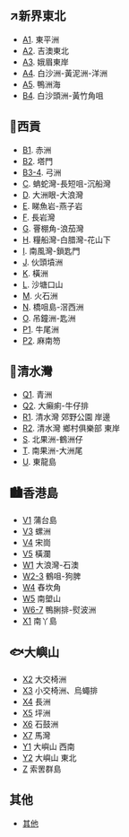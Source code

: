 ## ↗新界東北
- [A1][A1]. 東平洲
- [A2][A2]. 吉澳東北
- [A3][A3]. 娥眉東岸
- [A4][A4]. 白沙洲-黃泥洲-洋洲
- [A5][A5]. 鴨洲海
- [B4][B4]. 白沙頭洲-黃竹角咀

[A1]:https://carlos-chau.github.io/hk-coastal-caves-atlas/A-Z/A1.html
[A2]:https://carlos-chau.github.io/hk-coastal-caves-atlas/A-Z/A2.html
[A3]:https://carlos-chau.github.io/hk-coastal-caves-atlas/A-Z/A3.html
[A4]:https://carlos-chau.github.io/hk-coastal-caves-atlas/A-Z/A4.html
[A5]:https://carlos-chau.github.io/hk-coastal-caves-atlas/A-Z/A5.html
[B4]:https://carlos-chau.github.io/hk-coastal-caves-atlas/A-Z/B4.html
  
## 🍉西貢
- [B1][B1]. 赤洲
- [B2][B2]. 塔門
- [B3-4][B3-4]. 弓洲
- [C][C]. 蚺蛇灣-長短咀-沉船灣
- [D][D]. 大洲眼-大浪灣
- [E][E]. 睇魚岩-燕子岩
- [F][F]. 長岩灣
- [G][G]. 罾棚角-浪茄灣
- [H][H]. 糧船灣-白腊灣-花山下
- [I][I]. 南風灣-鎖匙門
- [J][J]. 伙頭墳洲
- [K][K]. 橫洲
- [L][L]. 沙塘口山
- [M][M]. 火石洲
- [N][N]. 橋咀島-滘西洲
- [O][O]. 吊鐘洲-匙洲
- [P1][P1]. 牛尾洲
- [P2][P2]. 麻南笏

[B]:https://carlos-chau.github.io/hk-coastal-caves-atlas/A-Z/B.html
[C]:https://carlos-chau.github.io/hk-coastal-caves-atlas/A-Z/C.html
[D]:https://carlos-chau.github.io/hk-coastal-caves-atlas/A-Z/D.html
[E]:https://carlos-chau.github.io/hk-coastal-caves-atlas/A-Z/E.html
[F]:https://carlos-chau.github.io/hk-coastal-caves-atlas/A-Z/F.html
[G]:https://carlos-chau.github.io/hk-coastal-caves-atlas/A-Z/G.html
[H]:https://carlos-chau.github.io/hk-coastal-caves-atlas/A-Z/H.html
[I]:https://carlos-chau.github.io/hk-coastal-caves-atlas/A-Z/I.html
[J]:https://carlos-chau.github.io/hk-coastal-caves-atlas/A-Z/J.html
[K]:https://carlos-chau.github.io/hk-coastal-caves-atlas/A-Z/K.html
[L]:https://carlos-chau.github.io/hk-coastal-caves-atlas/A-Z/L.html
[M]:https://carlos-chau.github.io/hk-coastal-caves-atlas/A-Z/M.html
[N]:https://carlos-chau.github.io/hk-coastal-caves-atlas/A-Z/N.html
[O]:https://carlos-chau.github.io/hk-coastal-caves-atlas/A-Z/O.html
[P]:https://carlos-chau.github.io/hk-coastal-caves-atlas/A-Z/P.html

[B1]:https://carlos-chau.github.io/hk-coastal-caves-atlas/A-Z/B1.html
[B2]:https://carlos-chau.github.io/hk-coastal-caves-atlas/A-Z/B2.html
[C1]:https://carlos-chau.github.io/hk-coastal-caves-atlas/A-Z/C1.html
[C2]:https://carlos-chau.github.io/hk-coastal-caves-atlas/A-Z/C2.html
[P1]:https://carlos-chau.github.io/hk-coastal-caves-atlas/A-Z/P1.html
[P2]:https://carlos-chau.github.io/hk-coastal-caves-atlas/A-Z/P2.html
[B3-4]:https://carlos-chau.github.io/hk-coastal-caves-atlas/A-Z/B3-4.html
[C3-4]:https://carlos-chau.github.io/hk-coastal-caves-atlas/A-Z/C3-4.html


## 🌊清水灣
- [Q1][Q1]. 青洲
- [Q2][Q2]. 大癩痢-牛仔排
- [R1][R1]. 清水灣 郊野公園 岸邊
- [R2][R2]. 清水灣 鄉村俱樂部 東岸
- [S][S]. 北果洲-鶴洲仔
- [T][T]. 南果洲-大洲尾
- [U][U]. 東龍島

[Q]:https://carlos-chau.github.io/hk-coastal-caves-atlas/A-Z/Q.html
[R]:https://carlos-chau.github.io/hk-coastal-caves-atlas/A-Z/R.html
[S]:https://carlos-chau.github.io/hk-coastal-caves-atlas/A-Z/S.html
[T]:https://carlos-chau.github.io/hk-coastal-caves-atlas/A-Z/T.html
[U]:https://carlos-chau.github.io/hk-coastal-caves-atlas/A-Z/U.html
[Q1]:https://carlos-chau.github.io/hk-coastal-caves-atlas/A-Z/Q1.html
[Q2]:https://carlos-chau.github.io/hk-coastal-caves-atlas/A-Z/Q2.html
[R1]:https://carlos-chau.github.io/hk-coastal-caves-atlas/A-Z/R1.html
[R2]:https://carlos-chau.github.io/hk-coastal-caves-atlas/A-Z/R2.html

## 🏙香港島
- [V1][V1] 蒲台島
- [V3][V3] 螺洲
- [V4][V4] 宋崗
- [V5][V5] 橫瀾
- [W1][W1] 大浪灣-石澳
- [W2-3][W2-3] 鶴咀-狗脾
- [W4][W4] 舂坎角
- [W5][W5] 南塱山
- [W6-7][W6-7] 鴨脷排-熨波洲
- [X1][X1] 南丫島

[V]:https://carlos-chau.github.io/hk-coastal-caves-atlas/A-Z/V.html
[W]:https://carlos-chau.github.io/hk-coastal-caves-atlas/A-Z/W.html
[X]:https://carlos-chau.github.io/hk-coastal-caves-atlas/A-Z/X.html
[V1]:https://carlos-chau.github.io/hk-coastal-caves-atlas/A-Z/V1.html
[V3]:https://carlos-chau.github.io/hk-coastal-caves-atlas/A-Z/V3.html
[V4]:https://carlos-chau.github.io/hk-coastal-caves-atlas/A-Z/V4.html
[V5]:https://carlos-chau.github.io/hk-coastal-caves-atlas/A-Z/V5.html
[W1]:https://carlos-chau.github.io/hk-coastal-caves-atlas/A-Z/W1.html
[W4]:https://carlos-chau.github.io/hk-coastal-caves-atlas/A-Z/W4.html
[W5]:https://carlos-chau.github.io/hk-coastal-caves-atlas/A-Z/W5.html
[X1]:https://carlos-chau.github.io/hk-coastal-caves-atlas/A-Z/X1.html
[V1-3]:https://carlos-chau.github.io/hk-coastal-caves-atlas/A-Z/V1-3.html
[V4-5]:https://carlos-chau.github.io/hk-coastal-caves-atlas/A-Z/V4-5.html
[W2-3]:https://carlos-chau.github.io/hk-coastal-caves-atlas/A-Z/W2-3.html
[W6-7]:https://carlos-chau.github.io/hk-coastal-caves-atlas/A-Z/W6-7.html

## 🐟大嶼山
- [X2][X2] 大交椅洲
- [X3][X3] 小交椅洲、烏蠅排
- [X4][X4] 長洲
- [X5][X5] 坪洲
- [X6][X6] 石鼓洲
- [X7][X7] 馬灣
- [Y1][Y1] 大嶼山 西南
- [Y2][Y2] 大嶼山 東北
- [Z][Z] 索罟群島

[Y]:https://carlos-chau.github.io/hk-coastal-caves-atlas/A-Z/Y.html
[Z]:https://carlos-chau.github.io/hk-coastal-caves-atlas/A-Z/Z.html
[X2]:https://carlos-chau.github.io/hk-coastal-caves-atlas/A-Z/X2.html
[X3]:https://carlos-chau.github.io/hk-coastal-caves-atlas/A-Z/X3.html
[X4]:https://carlos-chau.github.io/hk-coastal-caves-atlas/A-Z/X4.html
[X5]:https://carlos-chau.github.io/hk-coastal-caves-atlas/A-Z/X5.html
[X6]:https://carlos-chau.github.io/hk-coastal-caves-atlas/A-Z/X6.html
[X7]:https://carlos-chau.github.io/hk-coastal-caves-atlas/A-Z/X7.html
[Y1]:https://carlos-chau.github.io/hk-coastal-caves-atlas/A-Z/Y1.html
[Y2]:https://carlos-chau.github.io/hk-coastal-caves-atlas/A-Z/Y2.html
[Z1]:https://carlos-chau.github.io/hk-coastal-caves-atlas/A-Z/Z1.html
[Z2]:https://carlos-chau.github.io/hk-coastal-caves-atlas/A-Z/Z2.html
[Z3]:https://carlos-chau.github.io/hk-coastal-caves-atlas/A-Z/Z3.html
[X2-3]:https://carlos-chau.github.io/hk-coastal-caves-atlas/A-Z/X2-3.html
[X4-5]:https://carlos-chau.github.io/hk-coastal-caves-atlas/A-Z/X4-5.html
[X6-7]:https://carlos-chau.github.io/hk-coastal-caves-atlas/A-Z/X6-7.html
[Z4-5]:https://carlos-chau.github.io/hk-coastal-caves-atlas/A-Z/Z4-5.html

## 其他
- [其他](https://carlos-chau.github.io/hk-coastal-caves-atlas/A-Z/about.html)
